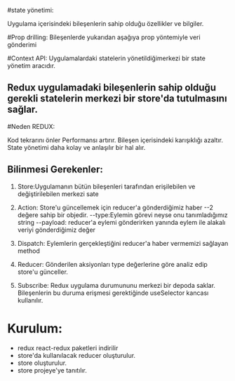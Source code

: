#state yönetimi:

Uygulama içerisindeki bileşenlerin sahip olduğu özellikler ve bilgiler.

#Prop drilling: Bileşenlerde yukarıdan aşağıya prop yöntemiyle veri gönderimi

#Context API: Uygulamalardaki statelerin yönetildiğimerkezi bir state yönetim aracıdır.

## Redux uygulamadaki bileşenlerin sahip olduğu gerekli statelerin merkezi bir store'da tutulmasını sağlar.

#Neden REDUX:

Kod tekrarını önler
Performansı artırır.
Bileşen içerisindeki karışıklığı azaltır.
State yönetimi daha kolay ve anlaşılır bir hal alır.

## Bilinmesi Gerekenler:

1. Store:Uygulamanın bütün bileşenleri tarafından erişilebilen ve değiştirilebilen merkezi sate

2. Action: Store'u güncellemek için reducer'a gönderdiğimiz haber
   --2 değere sahip bir objedir.
   --type:Eylemin görevi neyse onu tanımladığımız string
   --payload: reducer'a eylemi gönderirken yanında eylem ile alakalı veriyi gönderdiğimiz değer

3. Dispatch: Eylemlerin gerçekleştiğini reducer'a haber vermemizi sağlayan method

4. Reducer: Gönderilen aksiyonları type değerlerine göre analiz edip store'u günceller.

5. Subscribe: Redux uygulama durumununu merkezi bir depoda saklar. Bileşenlerin bu duruma erişmesi gerektiğinde useSelector kancası kullanılır.

# Kurulum:


- redux react-redux paketleri indirilir
- store'da kullanılacak reducer oluşturulur.
- store oluşturulur.
- store projeye'ye tanıtılır.

